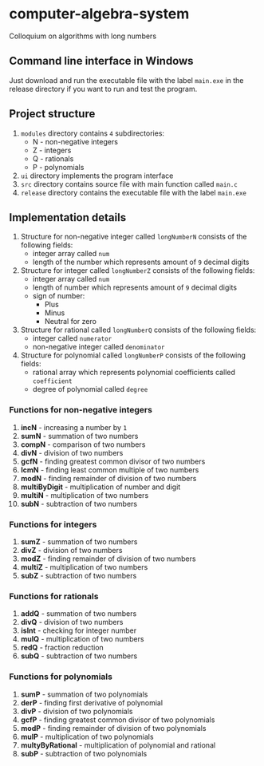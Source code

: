 # computer-algebra-system
Colloquium on algorithms with long numbers

## Command line interface in Windows
Just download and run the executable file with the label `main.exe` in the release directory if you want to run and test the program.

## Project structure
1. `modules` directory contains `4` subdirectories:
    * N - non-negative integers
    * Z - integers
    * Q - rationals
    * P - polynomials
2. `ui` directory implements the program interface
3. `src` directory contains source file with main function called `main.c`
4. `release` directory contains the executable file with the label `main.exe`

## Implementation details
1. Structure for non-negative integer called `longNumberN` consists of the following fields:
   * integer array called `num`
   * length of the number which represents amount of `9` decimal digits
2. Structure for integer called `longNumberZ` consists of the following fields:
   * integer array called `num`
   * length of number which represents amount of `9` decimal digits
   * sign of number:
     * Plus
     * Minus
     * Neutral for zero
3. Structure for rational called `longNumberQ` consists of the following fields:
   * integer called `numerator`
   * non-negative integer called `denominator`
4. Structure for polynomial called `longNumberP` consists of the following fields:
   * rational array which represents polynomial coefficients called `coefficient`
   * degree of polynomial called `degree`

### Functions for non-negative integers
1. **incN** - increasing a number by `1`
2. **sumN** - summation of two numbers
3. **compN** - comparison of two numbers
4. **divN** - division of two numbers
5. **gcfN** - finding greatest common divisor of two numbers
6. **lcmN** - finding least common multiple of two numbers
7. **modN** - finding remainder of division of two numbers
8. **multiByDigit** - multiplication of number and digit
9. **multiN** - multiplication of two numbers
10. **subN** - subtraction of two numbers

### Functions for integers
1. **sumZ** - summation of two numbers
2. **divZ** - division of two numbers
3. **modZ** - finding remainder of division of two numbers
4. **multiZ** - multiplication of two numbers
5. **subZ** - subtraction of two numbers

### Functions for rationals
1. **addQ** - summation of two numbers
2. **divQ** - division of two numbers
3. **isInt** - checking for integer number
4. **mulQ** - multiplication of two numbers
5. **redQ** - fraction reduction
6. **subQ** - subtraction of two numbers

### Functions for polynomials
1. **sumP** - summation of two polynomials
2. **derP** - finding first derivative of polynomial
3. **divP** - division of two polynomials
4. **gcfP** - finding greatest common divisor of two polynomials
5. **modP** - finding remainder of division of two polynomials
6. **mulP** - multiplication of two polynomials
7. **multyByRational** - multiplication of polynomial and rational
8. **subP** - subtraction of two polynomials
